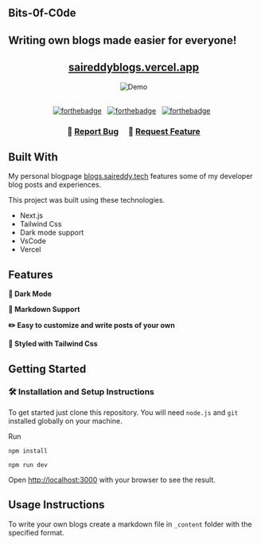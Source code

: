 ## Bits-0f-C0de

## Writing own blogs made easier for everyone!

<h2 align="center">
  <a href="https://saireddyblogs.vercel.app/" target="_blank">saireddyblogs.vercel.app</a>
</h2>

<div align="center">
  <img alt="Demo" src="./Extra/demo.gif" />
</div>

<br/>

<center>

[![forthebadge](https://forthebadge.com/images/badges/built-with-love.svg)](https://forthebadge.com) &nbsp;
[![forthebadge](https://forthebadge.com/images/badges/made-with-javascript.svg)](https://forthebadge.com) &nbsp;
[![forthebadge](https://forthebadge.com/images/badges/open-source.svg)](https://forthebadge.com) &nbsp;

</center>

<h3 align="center">
    🔹
    <a href="https://github.com/SaiReddyA-1/Bits-0f-C0de/issues">Report Bug</a>    
    🔹
    <a href="https://github.com/SaiReddyA-1/Bits-0f-C0de/issues">Request Feature</a>
</h3>

## Built With

My personal blogpage [blogs.saireddy.tech](http://blogs.sai-reddy.tech/) features some of my developer blog posts and experiences.

This project was built using these technologies.

- Next.js
- Tailwind Css
- Dark mode support
- VsCode
- Vercel

## Features

**🌙 Dark Mode**

**📃 Markdown Support**

**✏️ Easy to customize and write posts of your own**

**🎨 Styled with Tailwind Css**

## Getting Started

### 🛠 Installation and Setup Instructions

To get started just clone this repository. You will need `node.js` and `git` installed globally on your machine.

Run

```
npm install
```

```
npm run dev
```

Open [http://localhost:3000](http://localhost:3000) with your browser to see the result.

## Usage Instructions

To write your own blogs create a markdown file in `_content` folder with the specified format.
